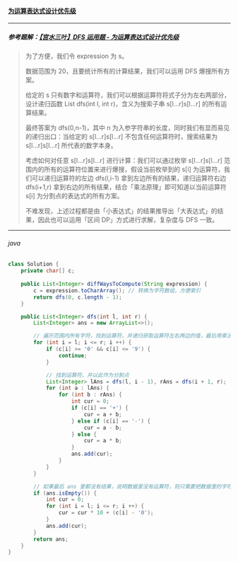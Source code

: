 #### <a href="https://leetcode.cn/problems/different-ways-to-add-parentheses/">为运算表达式设计优先级</a>

----------------

##### 参考题解：<a href="https://leetcode.cn/problems/different-ways-to-add-parentheses/solution/by-ac_oier-z07i/">【宫水三叶】DFS 运用题 - 为运算表达式设计优先级</a>

> 为了方便，我们令 expression 为 s。
>
> 数据范围为 20，且要统计所有的计算结果，我们可以运用 DFS 爆搜所有方案。
>
> 给定的 s 只有数字和运算符，我们可以根据运算符将式子分为左右两部分，设计递归函数 List<Integer> dfs(int l, int r)，含义为搜索子串 s[l...r]s[l...r] 的所有运算结果。
>
> 最终答案为 dfs(0,n-1)，其中 n 为入参字符串的长度，同时我们有显而易见的递归出口：当给定的 s[l...r]s[l...r] 不包含任何运算符时，搜索结果为 s[l...r]s[l...r] 所代表的数字本身。
>
> 考虑如何对任意 s[l...r]s[l...r] 进行计算：我们可以通过枚举 s[l...r]s[l...r] 范围内的所有的运算符位置来进行爆搜，假设当前枚举到的 s[i] 为运算符，我们可以递归运算符的左边 dfs(l,i-1) 拿到左边所有的结果，递归运算符右边 dfs(i+1,r) 拿到右边的所有结果，结合「乘法原理」即可知道以当前运算符 s[i] 为分割点的表达式的所有方案。
>
> 不难发现，上述过程都是由「小表达式」的结果推导出「大表达式」的结果，因此也可以运用「区间 DP」方式进行求解，复杂度与 DFS 一致。

----------------------

###### java

```java
class Solution {
    private char[] c;
    
    public List<Integer> diffWaysToCompute(String expression) {
        c = expression.toCharArray(); // 转换为字符数组，方便索引
        return dfs(0, c.length - 1);
    }

    public List<Integer> dfs(int l, int r) {
        List<Integer> ans = new ArrayList<>();

        // 遍历范围内所有字符，找到运算符，并递归获取运算符左右两边的值，最后用乘法原理即可知道当前运算符为分割的表达式的所有方案
        for (int i = l; i <= r; i ++) {
            if (c[i] >= '0' && c[i] <= '9') {
                continue;
            }

            // 找到运算符，并以此作为分割点
            List<Integer> lAns = dfs(l, i - 1), rAns = dfs(i + 1, r);
            for (int a : lAns) {
                for (int b : rAns) {
                    int cur = 0;
                    if (c[i] == '+') {
                        cur = a + b;
                    } else if (c[i] == '-') {
                        cur = a - b;
                    } else {
                        cur = a * b;
                    }
                    ans.add(cur);
                }
            }
        }

        // 如果最后 ans 里都没有结果，说明数据里没有运算符，则只需要把数据里的字符转换为十进制数即可得到结果
        if (ans.isEmpty()) {
            int cur = 0;
            for (int i = l; i <= r; i ++) {
                cur = cur * 10 + (c[i] - '0');
            }
            ans.add(cur);
        }
        return ans;
    }
}
```

